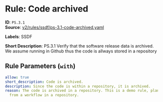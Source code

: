 # Rule: Code archived

**ID**: `PS.3.1`  
**Source**: [v2/rules/ssdf/ps-3.1-code-archived.yaml](https://github.com/scribe-public/sample-policies/v2/rules/ssdf/ps-3.1-code-archived.yaml)  

**Labels**: SSDF

**Short Description**: PS.3.1 Verify that the software release data is archived.
We assume running in Github thus the code is allways stored in a repository


## Rule Parameters (`with`)

```yaml
allow: true
short_description: Code is archived.
description: Since the code is within a repository, it is archived.
reason: The code is archived in a repository. This is a demo rule, planned to run
  from a workflow in a repository.
```
